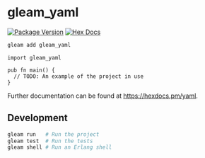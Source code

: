 # gleam_yaml

[![Package Version](https://img.shields.io/hexpm/v/yaml)](https://hex.pm/packages/yaml)
[![Hex Docs](https://img.shields.io/badge/hex-docs-ffaff3)](https://hexdocs.pm/yaml/)

```sh
gleam add gleam_yaml
```
```gleam
import gleam_yaml

pub fn main() {
  // TODO: An example of the project in use
}
```

Further documentation can be found at <https://hexdocs.pm/yaml>.

## Development

```sh
gleam run   # Run the project
gleam test  # Run the tests
gleam shell # Run an Erlang shell
```
